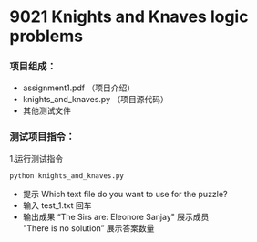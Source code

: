 # 9021 Knights and Knaves logic problems

### 项目组成：
- assignment1.pdf （项目介绍）
- knights_and_knaves.py （项目源代码）
- 其他测试文件

 
### 测试项目指令：
1.运行测试指令  

`python knights_and_knaves.py`  

- 提示 Which text file do you want to use for the puzzle?  
- 输入 test_1.txt 回车
- 输出成果
  “The Sirs are: Eleonore Sanjay"  展示成员  
  "There is no solution”  展示答案数量  
